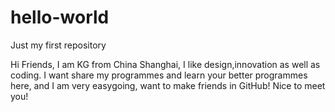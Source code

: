 # hello-world
Just my first repository

Hi Friends,
   I am KG from China Shanghai, I like design,innovation as well as coding. I want share my programmes and learn your better programmes here, and I am very easygoing, want to make friends in GitHub! Nice to meet you!
